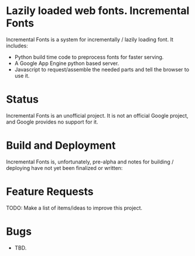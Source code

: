 Lazily loaded web fonts.
Incremental Fonts
=========

Incremental Fonts is a system for incrementally / lazily loading font.  It includes:

- Python build time code to preprocess fonts for faster serving.
- A Google App Engine python based server.
- Javascript to request/assemble the needed parts and tell the browser to use it.

Status
======

Incremental Fonts is an unofficial project.  It is not an official Google project, and Google
provides no support for it.

Build and Deployment
====================

Incremental Fonts is, unfortunately, pre-alpha and notes for building / deploying 
have not yet been finalized or written:

Feature Requests
================

TODO: Make a list of items/ideas to improve this project.

Bugs
====

* TBD.